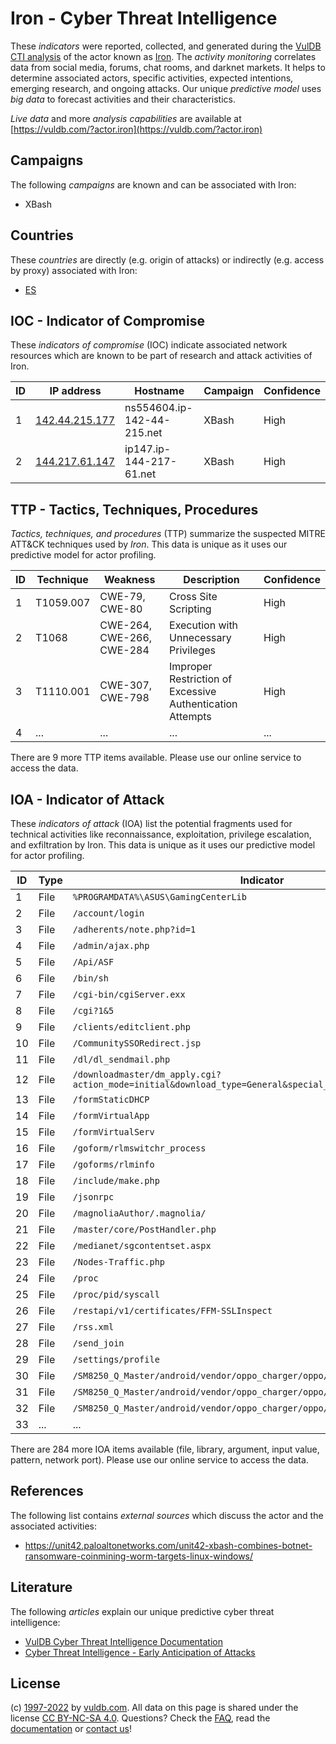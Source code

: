 # Iron - Cyber Threat Intelligence

These _indicators_ were reported, collected, and generated during the [VulDB CTI analysis](https://vuldb.com/?kb.cti) of the actor known as [Iron](https://vuldb.com/?actor.iron). The _activity monitoring_ correlates data from social media, forums, chat rooms, and darknet markets. It helps to determine associated actors, specific activities, expected intentions, emerging research, and ongoing attacks. Our unique _predictive model_ uses _big data_ to forecast activities and their characteristics.

_Live data_ and more _analysis capabilities_ are available at [https://vuldb.com/?actor.iron](https://vuldb.com/?actor.iron)

## Campaigns

The following _campaigns_ are known and can be associated with Iron:

* XBash

## Countries

These _countries_ are directly (e.g. origin of attacks) or indirectly (e.g. access by proxy) associated with Iron:

* [ES](https://vuldb.com/?country.es)

## IOC - Indicator of Compromise

These _indicators of compromise_ (IOC) indicate associated network resources which are known to be part of research and attack activities of Iron.

ID | IP address | Hostname | Campaign | Confidence
-- | ---------- | -------- | -------- | ----------
1 | [142.44.215.177](https://vuldb.com/?ip.142.44.215.177) | ns554604.ip-142-44-215.net | XBash | High
2 | [144.217.61.147](https://vuldb.com/?ip.144.217.61.147) | ip147.ip-144-217-61.net | XBash | High

## TTP - Tactics, Techniques, Procedures

_Tactics, techniques, and procedures_ (TTP) summarize the suspected MITRE ATT&CK techniques used by _Iron_. This data is unique as it uses our predictive model for actor profiling.

ID | Technique | Weakness | Description | Confidence
-- | --------- | -------- | ----------- | ----------
1 | T1059.007 | CWE-79, CWE-80 | Cross Site Scripting | High
2 | T1068 | CWE-264, CWE-266, CWE-284 | Execution with Unnecessary Privileges | High
3 | T1110.001 | CWE-307, CWE-798 | Improper Restriction of Excessive Authentication Attempts | High
4 | ... | ... | ... | ...

There are 9 more TTP items available. Please use our online service to access the data.

## IOA - Indicator of Attack

These _indicators of attack_ (IOA) list the potential fragments used for technical activities like reconnaissance, exploitation, privilege escalation, and exfiltration by Iron. This data is unique as it uses our predictive model for actor profiling.

ID | Type | Indicator | Confidence
-- | ---- | --------- | ----------
1 | File | `%PROGRAMDATA%\ASUS\GamingCenterLib` | High
2 | File | `/account/login` | High
3 | File | `/adherents/note.php?id=1` | High
4 | File | `/admin/ajax.php` | High
5 | File | `/Api/ASF` | Medium
6 | File | `/bin/sh` | Low
7 | File | `/cgi-bin/cgiServer.exx` | High
8 | File | `/cgi?1&5` | Medium
9 | File | `/clients/editclient.php` | High
10 | File | `/CommunitySSORedirect.jsp` | High
11 | File | `/dl/dl_sendmail.php` | High
12 | File | `/downloadmaster/dm_apply.cgi?action_mode=initial&download_type=General&special_cgi=get_language` | High
13 | File | `/formStaticDHCP` | High
14 | File | `/formVirtualApp` | High
15 | File | `/formVirtualServ` | High
16 | File | `/goform/rlmswitchr_process` | High
17 | File | `/goforms/rlminfo` | High
18 | File | `/include/make.php` | High
19 | File | `/jsonrpc` | Medium
20 | File | `/magnoliaAuthor/.magnolia/` | High
21 | File | `/master/core/PostHandler.php` | High
22 | File | `/medianet/sgcontentset.aspx` | High
23 | File | `/Nodes-Traffic.php` | High
24 | File | `/proc` | Low
25 | File | `/proc/pid/syscall` | High
26 | File | `/restapi/v1/certificates/FFM-SSLInspect` | High
27 | File | `/rss.xml` | Medium
28 | File | `/send_join` | Medium
29 | File | `/settings/profile` | High
30 | File | `/SM8250_Q_Master/android/vendor/oppo_charger/oppo/charger_ic/oppo_mp2650.c` | High
31 | File | `/SM8250_Q_Master/android/vendor/oppo_charger/oppo/oppo_charger.c` | High
32 | File | `/SM8250_Q_Master/android/vendor/oppo_charger/oppo/oppo_vooc.c` | High
33 | ... | ... | ...

There are 284 more IOA items available (file, library, argument, input value, pattern, network port). Please use our online service to access the data.

## References

The following list contains _external sources_ which discuss the actor and the associated activities:

* https://unit42.paloaltonetworks.com/unit42-xbash-combines-botnet-ransomware-coinmining-worm-targets-linux-windows/

## Literature

The following _articles_ explain our unique predictive cyber threat intelligence:

* [VulDB Cyber Threat Intelligence Documentation](https://vuldb.com/?kb.cti)
* [Cyber Threat Intelligence - Early Anticipation of Attacks](https://www.scip.ch/en/?labs.20201022)

## License

(c) [1997-2022](https://vuldb.com/?kb.changelog) by [vuldb.com](https://vuldb.com/?kb.about). All data on this page is shared under the license [CC BY-NC-SA 4.0](https://creativecommons.org/licenses/by-nc-sa/4.0/). Questions? Check the [FAQ](https://vuldb.com/?kb.faq), read the [documentation](https://vuldb.com/?kb) or [contact us](https://vuldb.com/?contact)!
